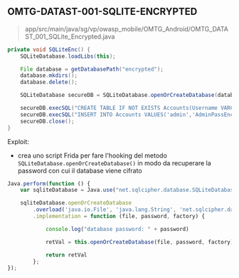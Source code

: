 ## OMTG-DATAST-001-SQLITE-ENCRYPTED

> app/src/main/java/sg/vp/owasp_mobile/OMTG_Android/OMTG_DATAST_001_SQLite_Encrypted.java

```java
private void SQLiteEnc() {
	SQLiteDatabase.loadLibs(this);

	File database = getDatabasePath("encrypted");
	database.mkdirs();
	database.delete();

	SQLiteDatabase secureDB = SQLiteDatabase.openOrCreateDatabase(database, stringFromJNI(), null);

	secureDB.execSQL("CREATE TABLE IF NOT EXISTS Accounts(Username VARCHAR,Password VARCHAR);");
	secureDB.execSQL("INSERT INTO Accounts VALUES('admin','AdminPassEnc');");
	secureDB.close();
}
```

Exploit:

- crea uno script Frida per fare l'hooking del metodo `SQLiteDatabase.openOrCreateDatabase()` in modo da recuperare la password con cui il database viene cifrato

```javascript
Java.perform(function () {
    var sqliteDatabase = Java.use("net.sqlcipher.database.SQLiteDatabase");

    sqliteDatabase.openOrCreateDatabase
    	.overload('java.io.File', 'java.lang.String', 'net.sqlcipher.database.SQLiteDatabase$CursorFactory')
    	.implementation = function (file, password, factory) {

    		console.log("database password: " + password)

	        retVal = this.openOrCreateDatabase(file, password, factory);

	        return retVal
    	};
});
```